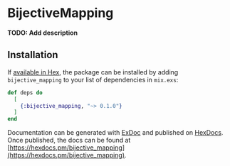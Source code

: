 # BijectiveMapping

**TODO: Add description**

## Installation

If [available in Hex](https://hex.pm/docs/publish), the package can be installed
by adding `bijective_mapping` to your list of dependencies in `mix.exs`:

```elixir
def deps do
  [
    {:bijective_mapping, "~> 0.1.0"}
  ]
end
```

Documentation can be generated with [ExDoc](https://github.com/elixir-lang/ex_doc)
and published on [HexDocs](https://hexdocs.pm). Once published, the docs can
be found at [https://hexdocs.pm/bijective_mapping](https://hexdocs.pm/bijective_mapping).

